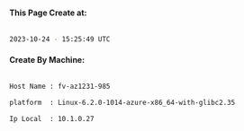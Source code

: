 
   
#### This Page Create at:

```bash

2023-10-24 - 15:25:49 UTC

```

#### Create By Machine:

```bash

Host Name : fv-az1231-985

platform  : Linux-6.2.0-1014-azure-x86_64-with-glibc2.35

Ip Local  : 10.1.0.27

```

